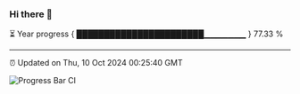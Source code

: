 ### Hi there 👋

⏳ Year progress { ███████████████████████▁▁▁▁▁▁▁ } 77.33 %

---

⏰ Updated on Thu, 10 Oct 2024 00:25:40 GMT

![Progress Bar CI](https://github.com/EinsPommes/EinsPommes/blob/main/.github/workflows/main.yml)
